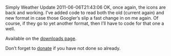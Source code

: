 Simply Weather Update
2011-06-06T21:43:06
OK, once again, the icons are back and working. I’ve added code to read both the old (current again) and new format in case those Googler’s slip a fast change in on me again. Of course, if they go to yet another format, then I’ll have to code for that one a well.

Available on the [downloads page](/downloads).

Don’t forget to [donate](https://www.paypal.com/cgi-bin/webscr?cmd=_s-xclick&hosted_button_id=5966770) if you have not done so already.
